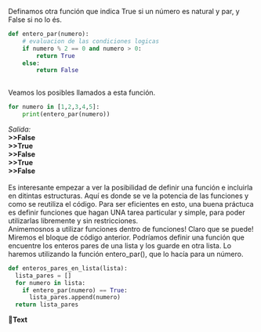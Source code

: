 Definamos otra función que indica True si un número es natural y par, y False si no lo és.

``` python
def entero_par(numero):
    # evaluacion de las condiciones logicas
    if numero % 2 == 0 and numero > 0:
        return True
    else:
        return False
  
```
Veamos los posibles llamados a esta función.


``` python
for numero in [1,2,3,4,5]:
    print(entero_par(numero))
```
  _Salida:_<br>
**>>False**<br>
**>>True**<br>
**>>False**<br>
**>>True**<br>
**>>False**<br>
<br>
Es interesante empezar a ver la posibilidad de definir una función e incluirla en ditintas estructuras. Aquí es donde se ve la potencia de las funciones y como se reutiliza el código. Para ser eficientes en esto, una buena práctuca es definir funciones que hagan UNA tarea particular y simple, para poder utilizarlas libremente y sin restricciones.<br>
Animemosnos a utilizar funciones dentro de funciones! Claro que se puede!
<br>
Miremos el bloque de código anterior. Podríamos definir una función que encuentre los enteros pares de una lista y los guarde en otra lista. Lo haremos utilizando la función entero_par(), que lo hacía para un número.
<br>
``` python
def enteros_pares_en_lista(lista):
  lista_pares = []
  for numero in lista:
    if entero_par(numero) == True:
      lista_pares.append(numero)
  return lista_pares
```


:memo:**Text**